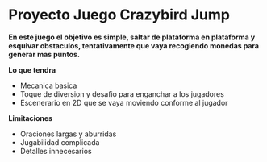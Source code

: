 # Proyecto Juego Crazybird Jump

**En este juego el objetivo es simple, saltar de plataforma en plataforma y esquivar obstaculos, tentativamente que vaya recogiendo monedas para generar mas puntos.**

**Lo que tendra**

- Mecanica basica
- Toque de diversion y desafio para enganchar a los jugadores
- Escenerario en 2D que se vaya moviendo conforme al jugador

**Limitaciones**

- Oraciones largas y aburridas
- Jugabilidad complicada
- Detalles innecesarios
